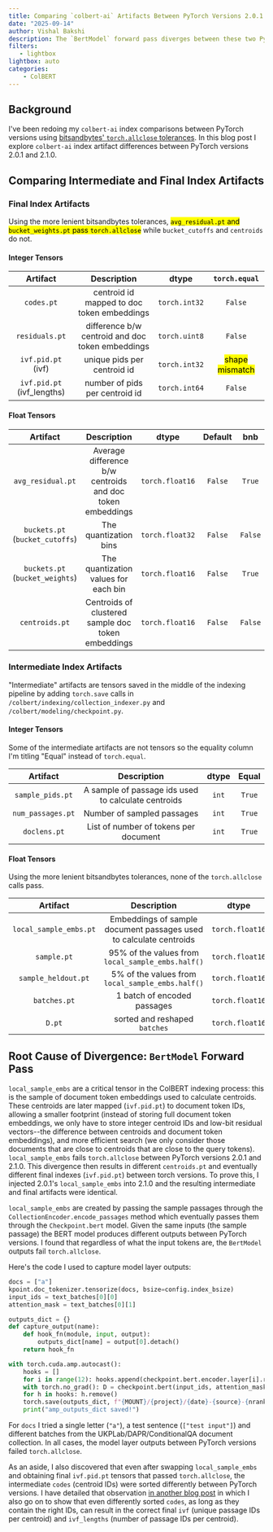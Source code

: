 ```yaml
---
title: Comparing `colbert-ai` Artifacts Between PyTorch Versions 2.0.1 and 2.1.0
date: "2025-09-14"
author: Vishal Bakshi
description: The `BertModel` forward pass diverges between these two PyTorch versions, resulting in different document token embeddings and eventually, different final index artifacts. Swapping `local_sample_embs` from 2.0.1 to 2.1.0 yields identical index artifacts (except the sort order of centroid IDs).
filters:
   - lightbox
lightbox: auto
categories:
    - ColBERT
---
```


## Background

I've been redoing my `colbert-ai` index comparisons between PyTorch versions using [bitsandbytes' `torch.allclose` tolerances](https://github.com/bitsandbytes-foundation/bitsandbytes/blob/39dd8471c1c0677001d0d20ba2218b14bf18fd00/tests/test_optim.py#L189-L194). In this blog post I explore `colbert-ai` index artifact differences between PyTorch versions 2.0.1 and 2.1.0. 

## Comparing Intermediate and Final Index Artifacts

### Final Index Artifacts 

Using the more lenient bitsandbytes tolerances, <mark>`avg_residual.pt` and `bucket_weights.pt` pass `torch.allclose`</mark> while `bucket_cutoffs` and `centroids` do not.

#### Integer Tensors

|Artifact|Description|dtype|`torch.equal`|
|:-:|:-:|:-:|:-:|
|`codes.pt`|centroid id mapped to doc token embeddings|`torch.int32`|`False`|
|`residuals.pt`|difference b/w centroid and doc token embeddings|`torch.uint8`|`False`|
|`ivf.pid.pt` (ivf)|unique pids per centroid id|`torch.int32`|<mark>shape mismatch<mark>|
|`ivf.pid.pt` (ivf_lengths)|number of pids per centroid id|`torch.int64`|`False`

#### Float Tensors

|Artifact|Description|dtype|Default|bnb
|:-:|:-:|:-:|:-:|:-:|
|`avg_residual.pt`|Average difference b/w centroids and doc token embeddings|`torch.float16`|`False`|`True`|
|`buckets.pt` (`bucket_cutoffs`)|The quantization bins|`torch.float32`|`False`|`False`|
|`buckets.pt` (`bucket_weights`)|The quantization values for each bin|`torch.float16`|`False`|`True`|
|`centroids.pt`|Centroids of clustered sample doc token embeddings|`torch.float16`|`False`|`False`|

### Intermediate Index Artifacts

"Intermediate" artifacts are tensors saved in the middle of the indexing pipeline by adding `torch.save` calls in `/colbert/indexing/collection_indexer.py` and `/colbert/modeling/checkpoint.py`.

#### Integer Tensors

Some of the intermediate artifacts are not tensors so the equality column I'm titling "Equal" instead of `torch.equal`.

|Artifact|Description|dtype|Equal|
|:-:|:-:|:-:|:-:|
|`sample_pids.pt`|A sample of passage ids used to calculate centroids|`int`|`True`|
|`num_passages.pt`|Number of sampled passages|`int`|`True`|
|`doclens.pt`|List of number of tokens per document|`int`|`True`|

#### Float Tensors

Using the more lenient bitsandbytes tolerances, none of the `torch.allclose` calls pass.

|Artifact|Description|dtype|Default|bnb
|:-:|:-:|:-:|:-:|:-:|
|`local_sample_embs.pt`|Embeddings of sample document passages used to calculate centroids|`torch.float16`|`False`|`False`
|`sample.pt`|95% of the values from `local_sample_embs.half()`|`torch.float16`|`False`|`False`
|`sample_heldout.pt`|5% of the values from `local_sample_embs.half()`|`torch.float16`|`False`|`False`
|`batches.pt`|1 batch of encoded passages|`torch.float16`|`False`|`False`
|`D.pt`|sorted and reshaped `batches`|`torch.float16`|`False`|`False`

## Root Cause of Divergence: `BertModel` Forward Pass

`local_sample_embs` are a critical tensor in the ColBERT indexing process: this is the sample of document token embeddings used to calculate centroids. These centroids are later mapped (`ivf.pid.pt`) to document token IDs, allowing a smaller footprint (instead of storing full document token embeddings, we only have to store integer centroid IDs and low-bit residual vectors--the difference between centroids and document token embeddings), and more efficient search (we only consider those documents that are close to centroids that are close to the query tokens). `local_sample_embs` fails `torch.allclose` between PyTorch versions 2.0.1 and 2.1.0. This divergence then results in different `centroids.pt` and eventually different final indexes (`ivf.pid.pt`) between torch versions. To prove this, I injected 2.0.1's `local_sample_embs` into 2.1.0 and the resulting intermediate and final artifacts were identical.

`local_sample_embs` are created by passing the sample passages through the `CollectionEncoder.encode_passages` method which eventually passes them through the `Checkpoint.bert` model. Given the same inputs (the sample passage) the BERT model produces different outputs between PyTorch versions. I found that regardless of what the input tokens are, the `BertModel` outputs fail `torch.allclose`. 

Here's the code I used to capture model layer outputs:

```python
docs = ["a"]
kpoint.doc_tokenizer.tensorize(docs, bsize=config.index_bsize)
input_ids = text_batches[0][0] 
attention_mask = text_batches[0][1] 

outputs_dict = {}
def capture_output(name):
    def hook_fn(module, input, output):
        outputs_dict[name] = output[0].detach()
    return hook_fn

with torch.cuda.amp.autocast():
    hooks = []
    for i in range(12): hooks.append(checkpoint.bert.encoder.layer[i].register_forward_hook(capture_output(f"{i}")))
    with torch.no_grad(): D = checkpoint.bert(input_ids, attention_mask=attention_mask)[0]
    for h in hooks: h.remove()
    torch.save(outputs_dict, f"{MOUNT}/{project}/{date}-{source}-{nranks}/amp_outputs_dict.pt")
    print("amp_outputs_dict saved!")
```

For `docs` I tried a single letter (`"a"`), a test sentence (`["test input"]`) and different batches from the UKPLab/DAPR/ConditionalQA document collection. In all cases, the model layer outputs between PyTorch versions failed `torch.allclose`.

As an aside, I also discovered that even after swapping `local_sample_embs` and obtaining final `ivf.pid.pt` tensors that passed `torch.allclose`, the intermediate `codes` (centroid IDs) were sorted differently between PyTorch versions. I have detailed that observation [in another blog post](https://vishalbakshi.github.io/blog/posts/2025-09-09-colbert-maintenance/) in which I also go on to show that even differently sorted `codes`, as long as they contain the right IDs, can result in the correct final `ivf` (unique passage IDs per centroid) and `ivf_lengths` (number of passage IDs per centroid).